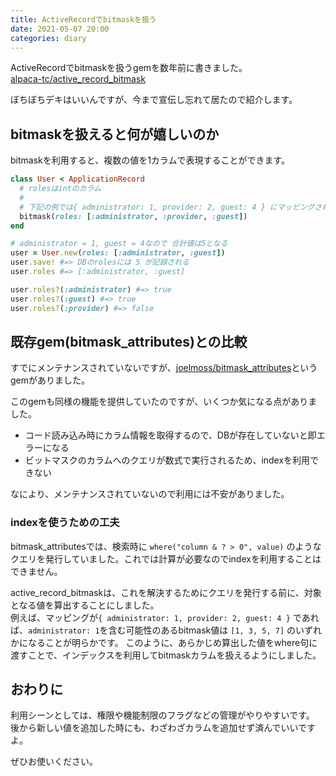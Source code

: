 ```yaml
---
title: ActiveRecordでbitmaskを扱う
date: 2021-05-07 20:00
categories: diary
---
```


ActiveRecordでbitmaskを扱うgemを数年前に書きました。  
[alpaca-tc/active_record_bitmask](https://github.com/alpaca-tc/active_record_bitmask)

ぼちぼちデキはいいんですが、今まで宣伝し忘れて居たので紹介します。

## bitmaskを扱えると何が嬉しいのか

bitmaskを利用すると、複数の値を1カラムで表現することができます。

```ruby
class User < ApplicationRecord
  # rolesはintのカラム
  #
  # 下記の例では{ administrator: 1, provider: 2, guest: 4 } にマッピングされる
  bitmask(roles: [:administrator, :provider, :guest])
end

# administrator = 1, guest = 4なので 合計値は5となる
user = User.new(roles: [:administrator, :guest])
user.save! #=> DBのrolesには 5 が記録される
user.roles #=> [:administrator, :guest]

user.roles?(:administrator) #=> true
user.roles?(:guest) #=> true
user.roles?(:provider) #=> false
```

## 既存gem(bitmask_attributes)との比較

すでにメンテナンスされていないですが、[joelmoss/bitmask_attributes](https://github.com/joelmoss/bitmask_attributes)というgemがありました。

このgemも同様の機能を提供していたのですが、いくつか気になる点がありました。

- コード読み込み時にカラム情報を取得するので、DBが存在していないと即エラーになる
- ビットマスクのカラムへのクエリが数式で実行されるため、indexを利用できない

なにより、メンテナンスされていないので利用には不安がありました。

### indexを使うための工夫

bitmask\_attributesでは、検索時に `where("column & ? > 0", value)` のようなクエリを発行していました。これでは計算が必要なのでindexを利用することはできません。

active\_record\_bitmaskは、これを解決するためにクエリを発行する前に、対象となる値を算出することにしました。  
例えば、マッピングが`{ administrator: 1, provider: 2, guest: 4 }` であれば、`administrator: 1`を含む可能性のあるbitmask値は `[1, 3, 5, 7]` のいずれかになることが明らかです。 
このように、あらかじめ算出した値をwhere句に渡すことで、インデックスを利用してbitmaskカラムを扱えるようにしました。

## おわりに

利用シーンとしては、権限や機能制限のフラグなどの管理がやりやすいです。
後から新しい値を追加した時にも、わざわざカラムを追加せず済んでいいですよ。

ぜひお使いください。
